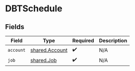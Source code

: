 # DBTSchedule


## Fields

| Field                                            | Type                                             | Required                                         | Description                                      |
| ------------------------------------------------ | ------------------------------------------------ | ------------------------------------------------ | ------------------------------------------------ |
| `account`                                        | [shared.Account](../../models/shared/account.md) | :heavy_check_mark:                               | N/A                                              |
| `job`                                            | [shared.Job](../../models/shared/job.md)         | :heavy_check_mark:                               | N/A                                              |